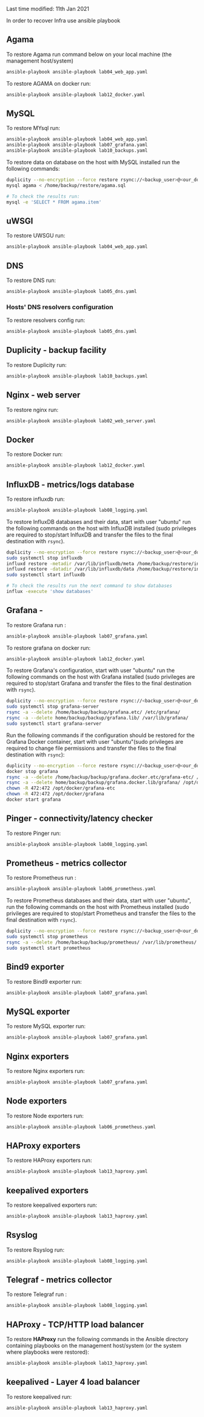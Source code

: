 Last time modified:  11th Jan 2021

In order to recover Infra use ansible playbook 

## Agama
To restore Agama run command below on your local machine (the management host/system) 

```bash
ansible-playbook ansible-playbook lab04_web_app.yaml
```

To restore  AGAMA  on docker run:

```bash
ansible-playbook ansible-playbook lab12_docker.yaml
```

## MySQL

To restore MYsql run:

```bash
ansible-playbook ansible-playbook lab04_web_app.yaml
ansible-playbook ansible-playbook lab07_grafana.yaml
ansible-playbook ansible-playbook lab10_backups.yaml
```

To restore data on database on the host with MySQL installed run the following commands:

```bash
duplicity --no-encryption --force restore rsync://<backup_user>@<our_domain>//home/<backup_user> /home/backup/restore/
mysql agama < /home/backup/restore/agama.sql

# To check the results run:
mysql -e 'SELECT * FROM agama.item'
```

## uWSGI 

To restore UWSGU run:

```bash
ansible-playbook ansible-playbook lab04_web_app.yaml
```

##  DNS

To restore DNS run:

```bash
ansible-playbook ansible-playbook lab05_dns.yaml
```

### Hosts' DNS resolvers configuration

To restore resolvers config run:

```bash
ansible-playbook ansible-playbook lab05_dns.yaml
```

## Duplicity - backup facility

To restore Duplicity run:

```bash
ansible-playbook ansible-playbook lab10_backups.yaml
```
## Nginx - web server

To restore nginx run:

```bash
ansible-playbook ansible-playbook lab02_web_server.yaml
```

## Docker

To restore Docker run:

```bash
ansible-playbook ansible-playbook lab12_docker.yaml
```

## InfluxDB - metrics/logs database

To restore influxdb run:

```bash
ansible-playbook ansible-playbook lab08_logging.yaml
```

To restore InfluxDB databases and their data, start with user "ubuntu" run the following commands on the host with InfluxDB installed (sudo privileges are required to stop/start InlfuxDB and transfer the files to the final destination with `rsync`).

```bash
duplicity --no-encryption --force restore rsync://<backup_user>@<our_domain>//home/<backup_user> /home/backup/restore/
sudo systemctl stop influxdb
influxd restore -metadir /var/lib/influxdb/meta /home/backup/restore/influxdb
influxd restore -datadir /var/lib/influxdb/data /home/backup/restore/influxdb
sudo systemctl start influxdb

# To check the results run the next command to show databases
influx -execute 'show databases'
```

## Grafana - 

To restore Grafana run :

```bash
ansible-playbook ansible-playbook lab07_grafana.yaml
```

To restore grafana on docker run:

```bash
ansible-playbook ansible-playbook lab12_docker.yaml
```

To restore Grafana's configuration, start with user "ubuntu" run the following commands on the host with Grafana installed (sudo privileges are required to stop/start Grafana and transfer the files to the final destination with `rsync`).

```bash
duplicity --no-encryption --force restore rsync://<backup_user>@<our_domain>//home/<backup_user> /home/backup/restore/
sudo systemctl stop grafana-server
rsync -a --delete /home/backup/backup/grafana.etc/ /etc/grafana/
rsync -a --delete home/backup/backup/grafana.lib/ /var/lib/grafana/
sudo systemctl start grafana-server
```

Run the following commands if the configuration should be restored for the Grafana Docker container, start with user "ubuntu"(sudo privileges are required to change file permissions and transfer the files to the final destination with `rsync`):

```bash
duplicity --no-encryption --force restore rsync://<backup_user>@<our_domain>//home/<backup_user> /home/backup/restore/
docker stop grafana
rsync -a --delete /home/backup/backup/grafana.docker.etc/grafana-etc/ /opt/docker/grafana-etc/
rsync -a --delete home/backup/backup/grafana.docker.lib/grafana/ /opt/docker/grafana/
chown -R 472:472 /opt/docker/grafana-etc
chown -R 472:472 /opt/docker/grafana
docker start grafana
```

## Pinger - connectivity/latency checker

To restore Pinger run:

```bash
ansible-playbook ansible-playbook lab08_logging.yaml
```

## Prometheus - metrics collector

To restore Prometheus run :

```bash
ansible-playbook ansible-playbook lab06_prometheus.yaml
```

To restore Prometheus databases and their data, start with user "ubuntu", run the following commands on the host with Prometheus installed (sudo privileges are required to stop/start Prometheus and transfer the files to the final destination with `rsync`).

```bash
duplicity --no-encryption --force restore rsync://<backup_user>@<our_domain>//home/<backup_user> /home/backup/restore/
sudo systemctl stop prometheus
rsync -a --delete /home/backup/backup/prometheus/ /var/lib/prometheus/
sudo systemctl start prometheus
```

## Bind9 exporter

To restore Bind9 exporter run:

```bash
ansible-playbook ansible-playbook lab07_grafana.yaml
```

## MySQL exporter

To restore MySQL exporter run:

```bash
ansible-playbook ansible-playbook lab07_grafana.yaml
```

## Nginx exporters

To restore Nginx exporters run:

```bash
ansible-playbook ansible-playbook lab07_grafana.yaml
```

## Node exporters

To restore Node exporters run:

```bash
ansible-playbook ansible-playbook lab06_prometheus.yaml
```

## HAProxy exporters

To restore HAProxy exporters run:

```bash
ansible-playbook ansible-playbook lab13_haproxy.yaml
```

## keepalived exporters

To restore keepalived exporters run:

```bash
ansible-playbook ansible-playbook lab13_haproxy.yaml
```

## Rsyslog 

To restore Rsyslog run:

```bash
ansible-playbook ansible-playbook lab08_logging.yaml
```

## Telegraf - metrics collector

To restore Telegraf run :

```bash
ansible-playbook ansible-playbook lab08_logging.yaml
```



## HAProxy - TCP/HTTP load balancer

To restore **HAProxy** run the following commands in the Ansible directory containing playbooks on the management host/system (or the system where playbooks were restored):

```bash
ansible-playbook ansible-playbook lab13_haproxy.yaml
```

## keepalived - Layer 4 load balancer

To restore keepalived run:

```bash
ansible-playbook ansible-playbook lab13_haproxy.yaml
```

